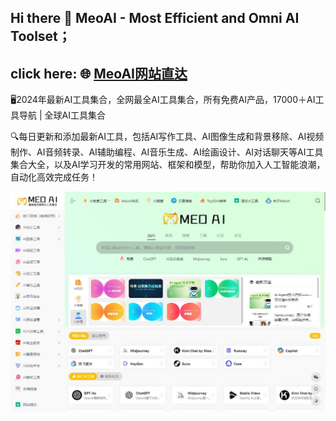 ## Hi there 👋 MeoAI - Most Efficient and Omni AI Toolset；

## click here: 🌐 [MeoAI网站直达](https://www.meoai.net/)

🖥️2024年最新AI工具集合，全网最全AI工具集合，所有免费AI产品，17000＋AI工具导航 | 全球AI工具集合

🔍每日更新和添加最新AI工具，包括AI写作工具、AI图像生成和背景移除、AI视频制作、AI音频转录、AI辅助编程、AI音乐生成、AI绘画设计、AI对话聊天等AI工具集合大全，以及AI学习开发的常用网站、框架和模型，帮助你加入人工智能浪潮，自动化高效完成任务！

![MeoAI网站截图](https://github.com/MeoAI-website/MeoAI-website/blob/main/website-cut.jpg)
<!--
**MeoAI-website/MeoAI-website** is a ✨ _special_ ✨ repository because its `README.md` (this file) appears on your GitHub profile.

Here are some ideas to get you started:

- 🔭 I’m currently working on ...
- 🌱 I’m currently learning ...
- 👯 I’m looking to collaborate on ...
- 🤔 I’m looking for help with ...
- 💬 Ask me about ...
- 📫 How to reach me: ...
- 😄 Pronouns: ...
- ⚡ Fun fact: ...
-->
